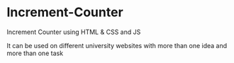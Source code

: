 # Increment-Counter

Increment Counter using HTML &amp; CSS and JS

It can be used on different university websites with more than one idea and more than one task
